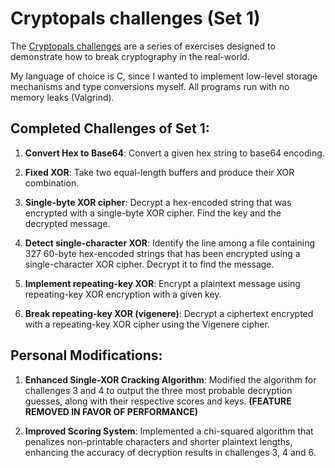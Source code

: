 
# Cryptopals challenges (Set 1)
The [Cryptopals challenges](https://www.cryptopals.com) are a series of exercises designed to demonstrate how to break cryptography in the real-world.

My language of choice is C, since I wanted to implement low-level storage mechanisms and type conversions myself. All programs run with no memory leaks (Valgrind).

## Completed Challenges of Set 1:

1.  **Convert Hex to Base64**: Convert a given hex string to base64 encoding.
    
2.  **Fixed XOR**: Take two equal-length buffers and produce their XOR combination.
    
3.  **Single-byte XOR cipher**: Decrypt a hex-encoded string that was encrypted with a single-byte XOR cipher. Find the key and the decrypted message.
    
4. **Detect single-character XOR**: Identify the line among a file containing 327 60-byte hex-encoded strings that has been encrypted using a single-character XOR cipher. Decrypt it to find the message.
    
5.  **Implement repeating-key XOR**: Encrypt a plaintext message using repeating-key XOR encryption with a given key.

6.  **Break repeating-key XOR (vigenere)**: Decrypt a ciphertext encrypted with a repeating-key XOR cipher using the Vigenere cipher.

## Personal Modifications:

1.  **Enhanced Single-XOR Cracking Algorithm**: Modified the algorithm for challenges 3 and 4 to output the three most probable decryption guesses, along with their respective scores and keys. **(FEATURE REMOVED IN FAVOR OF PERFORMANCE)**
 
2.  **Improved Scoring System**: Implemented a chi-squared algorithm that penalizes non-printable characters and shorter plaintext lengths, enhancing the accuracy of decryption results in challenges 3, 4 and 6.
